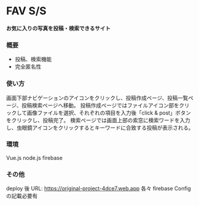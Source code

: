 # FAV S/S

**お気に入りの写真を投稿・検索できるサイト**

### 概要

- 投稿、検索機能
- 完全匿名性

### 使い方

画面下部ナビゲーションのアイコンをクリックし、投稿作成ページ、投稿一覧ページ、投稿検索ページへ移動。
投稿作成ページではファイルアイコン部をクリックして画像ファイルを選択、それぞれの項目を入力後「click & post」ボタンをクリックし、投稿完了。
検索ページでは画面上部の索窓に検索ワードを入力し、虫眼鏡アイコンをクリックするとキーワードに合致する投稿が表示される。

### 環境

Vue.js
node.js
firebase

### その他

deploy 後 URL: https://original-project-4dce7.web.app
各々 firebase Config の記載必要有
